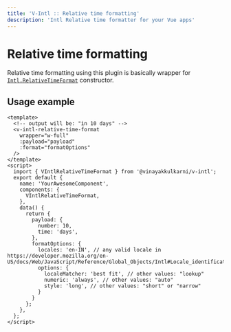 ```yaml
---
title: 'V-Intl :: Relative time formatting'
description: 'Intl Relative time formatter for your Vue apps'
---
```


# Relative time formatting

Relative time formatting using this plugin is basically wrapper for [`Intl.RelativeTimeFormat`](https://developer.mozilla.org/en-US/docs/Web/JavaScript/Reference/Global_Objects/Intl/RelativeTimeFormat/RelativeTimeFormat) constructor.

## Usage example

```vue
<template>
  <!-- output will be: "in 10 days" -->
  <v-intl-relative-time-format
    wrapper="w-full"
    :payload="payload"
    :format="formatOptions"
  />
</template>
<script>
  import { VIntlRelativeTimeFormat } from '@vinayakkulkarni/v-intl';
  export default {
    name: 'YourAwesomeComponent',
    components: {
      VIntlRelativeTimeFormat,
    },
    data() {
      return {
        payload: {
          number: 10,
          time: 'days',
        },
        formatOptions: {
          locales: 'en-IN', // any valid locale in https://developer.mozilla.org/en-US/docs/Web/JavaScript/Reference/Global_Objects/Intl#Locale_identification_and_negotiation
          options: {
            localeMatcher: 'best fit', // other values: "lookup"
            numeric: 'always', // other values: "auto"
            style: 'long', // other values: "short" or "narrow"
          }
        }
      };
    },
  };
</script>
```